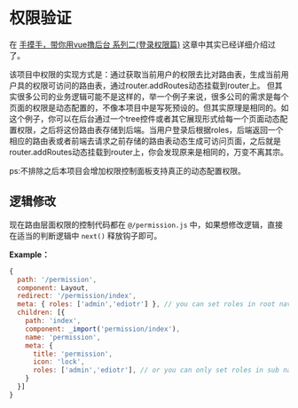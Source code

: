 # 权限验证

在 [手摸手，带你用vue撸后台 系列二(登录权限篇)](https://segmentfault.com/a/1190000009506097) 这章中其实已经详细介绍过了。

该项目中权限的实现方式是：通过获取当前用户的权限去比对路由表，生成当前用户具的权限可访问的路由表，通过router.addRoutes动态挂载到router上。
但其实很多公司的业务逻辑可能不是这样的，举一个例子来说，很多公司的需求是每个页面的权限是动态配置的，不像本项目中是写死预设的。但其实原理是相同的。如这个例子，你可以在后台通过一个tree控件或者其它展现形式给每一个页面动态配置权限，之后将这份路由表存储到后端。当用户登录后根据roles，后端返回一个相应的路由表或者前端去请求之前存储的路由表动态生成可访问页面，之后就是router.addRoutes动态挂载到router上，你会发现原来是相同的，万变不离其宗。

ps:不排除之后本项目会增加权限控制面板支持真正的动态配置权限。

## 逻辑修改
现在路由层面权限的控制代码都在 `@/permission.js` 中，如果想修改逻辑，直接在适当的判断逻辑中 `next()` 释放钩子即可。

**Example：**
```js
{
  path: '/permission',
  component: Layout,
  redirect: '/permission/index',
  meta: { roles: ['admin','ediotr'] }, // you can set roles in root nav
  children: [{
    path: 'index',
    component: _import('permission/index'),
    name: 'permission',
    meta: {
      title: 'permission',
      icon: 'lock',
      roles: ['admin','ediotr'], // or you can only set roles in sub nav
    }
  }]
}
```
